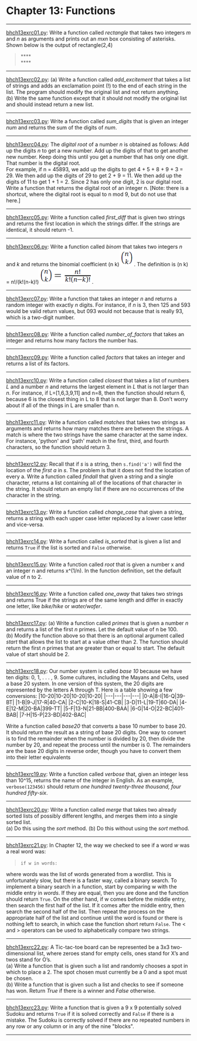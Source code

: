 # Chapter 13: Functions


---
[bhch13exrc01.py](bhch13exrc01.py): Write a function called *rectangle* that takes two integers *m* and *n* as arguments and prints out an *mxn* box consisting of asterisks. Shown below is the output of rectangle(2,4)
> \*\*\*\*  
\*\*\*\*

---
[bhch13exrc02.py](bhch13exrc02.py): (a) Write a function called *add_excitement* that takes a list of strings and adds an exclamation point (!) to the end of each string in the list. The program should modify the original list and not return anything.  
(b) Write the same function except that it should not modify the original list and should instead return a new list.

---
[bhch13exrc03.py](bhch13exrc03.py): Write a function called *sum_digits* that is given an integer *num* and returns the sum of the digits of *num*.

---
[bhch13exrc04.py](bhch13exrc04.py): The *digital root* of a number *n* is obtained as follows: Add up the digits *n* to get a new number. Add up the digits of that to get another new number. Keep doing this until you get a number that has only one digit. That number is the digital root.  
For example, if n = 45893, we add up the digits to get 4 + 5 + 8 + 9 + 3 = 29. We then add up the digits of 29 to get 2 + 9 = 11. We then add up the digits of 11 to get 1 + 1 = 2. Since 2 has only one digit, 2 is our digital root.  
Write a function that returns the digital root of an integer n. [Note: there is a shortcut, where the digital root is equal to n mod 9, but do not use that here.]

---
[bhch13exrc05.py](bhch13exrc05.py): Write a function called *first_diff* that is given two strings and returns the first location in which the strings differ. If the strings are identical, it should return -1.

---
[bhch13exrc06.py](bhch13exrc06.py): Write a function called *binom* that takes two integers *n* and *k* and returns the binomial coefficient (n  k)![bhch13exrc06a.png](bhch13exrc06a.png). The definition is (n  k) = n!/(k!(n-k)!)![bhch13exrc06b.png](bhch13exrc06b.png).

---
[bhch13exrc07.py](bhch13exrc07.py): Write a function that takes an integer *n* and returns a random integer with exactly *n* digits. For instance, if *n* is 3, then 125 and 593 would be valid return values, but 093 would not because that is really 93, which is a two-digit number.

---
[bhch13exrc08.py](bhch13exrc08.py): Write a function called *number_of_factors* that takes an integer and returns how many factors the number has.

---
[bhch13exrc09.py](bhch13exrc09.py): Write a function called *factors* that takes an integer and returns a list of its factors.

---
[bhch13exrc10.py](bhch13exrc10.py): Write a function called *closest* that takes a list of numbers *L* and a number *n* and returns the largest element in *L* that is not larger than *n*. For instance, if L=[1,6,3,9,11] and n=8, then the function should return 6, because 6 is the closest thing in L to 8 that is not larger than 8. Don’t worry about if all of the things in L are smaller than n.

---
[bhch13exrc11.py](bhch13exrc11.py): Write a function called *matches* that takes two strings as arguments and returns how many matches there are between the strings. A match is where the two strings have the same character at the same index. For instance, 'python' and 'path' match in the first, third, and fourth characters, so the function should return 3.

---
[bhch13exrc12.py](bhch13exrc12.py): Recall that if *s* is a string, then `s.find('a')` will find the location of the *first a* in *s*. The problem is that it does not find the location of every a. Write a function called *findall* that given a string and a single character, returns a list containing all of the locations of that character in the string. It should return an empty list if there are no occurrences of the character
in the string.

---
[bhch13exrc13.py](bhch13exrc13.py): Write a function called *change_case* that given a string, returns a string with each upper case letter replaced by a lower case letter and vice-versa.

---
[bhch13exrc14.py](bhch13exrc14.py): Write a function called *is_sorted* that is given a list and returns `True` if the list is sorted and `False` otherwise.

---
[bhch13exrc15.py](bhch13exrc15.py): Write a function called *root* that is given a number x and an integer n and returns x^(1/n). In the function definition, set the default value of n to 2.

---
[bhch13exrc16.py](bhch13exrc16.py): Write a function called *one_away* that takes two strings and returns True if the strings are of the same length and differ in exactly one letter, like *bike/hike* or *water/wafer*.

---
[bhch13exrc17.py](bhch13exrc17.py): (a) Write a function called *primes* that is given a number *n* and returns a list of the first *n* primes. Let the default value of n be 100.  
(b) Modify the function above so that there is an optional argument called *start* that allows the list to start at a value other than 2. The function should return the first *n* primes that are greater than or equal to start. The default value of start should be 2.

---
[bhch13exrc18.py](bhch13exrc18.py): Our number system is called *base 10* because we have ten digits: 0, 1, . . . , 9. Some cultures, including the Mayans and Celts, used a base 20 system. In one version of this system, the 20 digits are represented by the letters A through T. Here is a table showing a few conversions:
|10-20|10-20|10-20|10-20|
|---|---|---|---|
|0-A|8-I|16-Q|39-BT|
|1-B|9-J|17-R|40-CA|
|2-C|10-K|18-S|41-CB|
|3-D|11-L|19-T|60-DA|
|4-E|12-M|20-BA|399-TT|
|5-F|13-N|21-BB|400-BAA|
|6-G|14-O|22-BC|401-BAB|
|7-H|15-P|23-BD|402-BAC|

Write a function called *base20* that converts a base 10 number to base 20. It should return the result as a string of base 20 digits. One way to convert is to find the remainder when the number is divided by 20, then divide the number by 20, and repeat the process until the number is 0. The remainders are the base 20 digits in reverse order, though you have to convert them into their letter equivalents

---
[bhch13exrc19.py](bhch13exrc19.py): Write a function called *verbose* that, given an integer less than 10^15, returns the name of the integer in English. As an example, `verbose(123456)` should return *one hundred twenty-three thousand, four hundred fifty-six*.

---
[bhch13exrc20.py](bhch13exrc20.py): Write a function called *merge* that takes two already sorted lists of possibly different lengths, and merges them into a single sorted list.  
(a) Do this using the *sort* method.
(b) Do this without using the *sort* method.

---
[bhch13exrc21.py](bhch13exrc21.py): In Chapter 12, the way we checked to see if a word *w* was a real word was:  
>`if w in words:`  

where words was the list of words generated from a wordlist. This is unfortunately slow, but there is a faster way, called a binary search. To implement a binary search in a function, start by comparing w with the middle entry in *words*. If they are equal, then you are done and the function should return `True`. On the other hand, if w comes before the middle entry, then search the first half of the list. If it comes after the middle entry, then search the second half of the list. Then repeat the process on the appropriate half of the list and continue until the word is found or there is nothing left to search, in which case the function short return `False`. The < and > operators can be used to alphabetically compare two strings.

---
[bhch13exrc22.py](bhch13exrc22.py): A Tic-tac-toe board can be represented be a 3x3 two-dimensional list, where zeroes stand for empty cells, ones stand for X’s and twos stand for O’s.  
(a) Write a function that is given such a list and randomly chooses a spot in which to place a 2. The spot chosen must currently be a 0 and a spot must be chosen.  
(b) Write a function that is given such a list and checks to see if someone has won. Return *True* if there is a winner and *False* otherwise.

---
[bhch13exrc23.py](bhch13exrc23.py): Write a function that is given a 9 x 9 potentially solved Sudoku and returns `True` if it is solved correctly and `False` if there is a mistake. The Sudoku is correctly solved if there are no repeated numbers in any row or any column or in any of the nine "blocks".

---